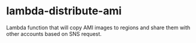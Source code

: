 # lambda-distribute-ami
Lambda function that will copy AMI images to regions and share them with other accounts based on SNS request.
